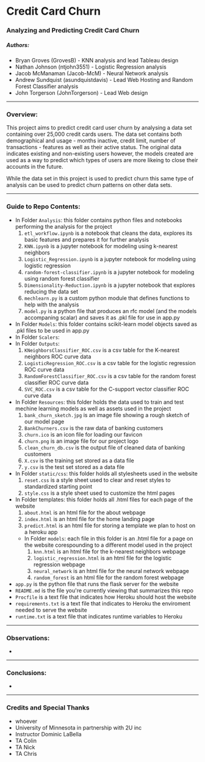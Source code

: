 # Credit Card Churn

### Analyzing and Predicting Credit Card Churn

##### Authors:
* Bryan Groves (GrovesB) - KNN analysis and lead Tableau design
* Nathan Johnson (ntjohn3551) - Logistic Regression analysis
* Jacob McManaman (Jacob-McM) - Neural Network analysis
* Andrew Sundquist (asundquistdavis) - Lead Web Hosting and Random Forest Classifier analysis
* John Torgerson (JohnTorgerson) - Lead Web design
---

### Overview:
This project aims to predict credit card user churn by analysing a data set containing over 25,000 credit cards users. The data set contains both demographical and usage - months inactive, credit limit, number of transactions - features as well as their active status. The original data indicates existing and non-existing users however, the models created are used as a way to predict which types of users are more likeing to close their accounts in the future.

While the data set in this project is used to predict churn this same type of analysis can be used to predict churn patterns on other data sets.

---


### Guide to Repo Contents:
* In Folder `Analysis`: this folder contains python files and notebooks performing the analysis for the project
    1. `etl_workflow.ipynb` is a notebook that cleans the data, explores its basic features and prepares it for further analysis
    1. `KNN.ipynb` is a jupyter notebook for modeling using k-nearest neighbors
    1. `Logistic_Regression.ipynb` is a jupyter notebook for modeling using logistic regression
    1. `random-forest-classifier.ipynb` is a jupyter notebook for modeling using random forest classifier
    1. `Dimensionality-Reduction.ipynb` is a jupyter notebook that explores reducing the data set 
    1. `mechlearn.py` is a custom python module that defines functions to help with the analysis
    1. `model.py` is a python file that produces an rfc model (and the models accompaning scalar) and saves it as .pkl file for use in app.py
* In Folder `Models`: this folder contains scikit-learn model objects saved as .pkl files to be used in app.py
* In Folder `Scalers`:
* In Folder `Outputs`:
    1. `KNeighborsClassifier_ROC.csv` is a csv table for the K-nearest neighbors ROC curve data
    2. `LogisticRegression_ROC.csv` is a csv table for the logistic regression ROC curve data
    3. `RandomForestClassifier_ROC.csv` is a csv table for the random forest classifier ROC curve data
    4. `SVC_ROC.csv` is a csv table for the C-support vector classifier ROC curve data
* In Folder `Resources`: this folder holds the data used to train and test mechine learning models as well as assets used in the project
    1. `bank_churn_sketch.jpg` is an image file showing a rough sketch of our model page
    2. `BankChurners.csv` is the raw data of banking customers
    3. `churn.ico` is an icon file for loading our favicon
    4. `churn.png` is an image file for our project logo
    5. `clean_churn_db.csv` is the output file of cleaned data of banking customers
    6. `X.csv` is the training set stored as a data file
    7. `y.csv` is the test set stored as a data file
* In Folder `static/css`: this folder holds all stylesheets used in the website
    1. `reset.css` is a style sheet used to clear and reset styles to standardized starting point
    2. `style.css` is a style sheet used to customize the html pages
* In Folder templates: this folder holds all .html files for each page of the website
    1. `about.html` is an html file for the about webpage
    1. `index.html` is an html file for the home landing page
    1. `predict.html` is an html file for storing a template we plan to host on a heroku app
    * In Folder `models`: each file in this folder is an .html file for a page on the website corespounding to a different model used in the project
        1. `knn.html` is an html file for the k-nearest neighbors webpage
        2. `logistic_regression.html` is an html file for the logistic regression webpage
        3. `neural_network` is an html file for the neural network webpage
        4. `random_forest` is an html file for the random forest webpage
* `app.py` is the python file that runs the flask server for the website
* `README.md` is the file you're currently viewing that summarizes this repo
* `Procfile` is a text file that indicates how Heroku should host the website
* `requirements.txt` is a text file that indicates to Heroku the enviroment needed to serve the website
* `runtime.txt` is a text file that indicates runtime variables to Heroku
---

### Observations:
* 
---

### Conclusions:
* 
---

### Credits and Special Thanks
* whoever
* University of Minnesota in partnership with 2U inc
* Instructor Dominic LaBella
* TA Colin
* TA Nick
* TA Chris